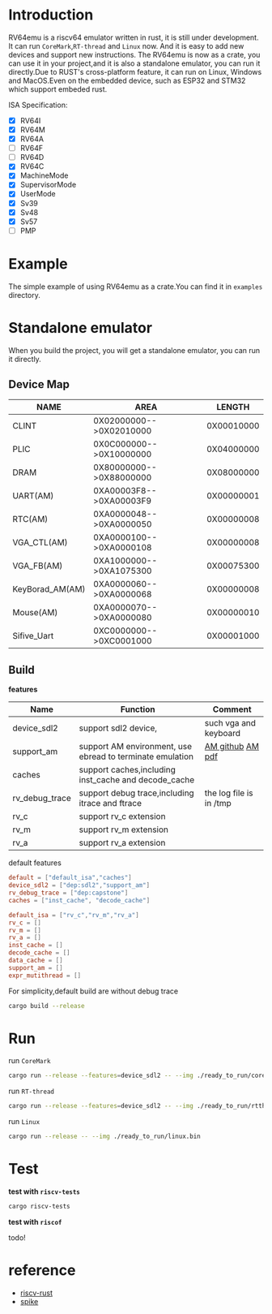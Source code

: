 # Introduction

RV64emu is a riscv64 emulator written in rust, it is still under development. It can run `CoreMark`,`RT-thread` and `Linux` now. And it is easy to add new devices and support new instructions. The RV64emu is now as a crate, you can use it in your project,and it is also a standalone emulator, you can run it directly.Due to RUST's cross-platform feature, it can run on Linux, Windows and MacOS.Even on the embedded device, such as ESP32 and STM32 which support embeded rust.

ISA Specification:
- [x] RV64I
- [x] RV64M
- [x] RV64A
- [ ] RV64F
- [ ] RV64D
- [x] RV64C
- [x] MachineMode
- [x] SupervisorMode
- [x] UserMode
- [x] Sv39
- [x] Sv48
- [x] Sv57
- [ ] PMP

# Example
The simple example of using RV64emu as a crate.You can find it in `examples` directory.

# Standalone emulator

When you build the project, you will get a standalone emulator, you can run it directly.

## Device Map

| NAME         | AREA           | LENGTH       |
| ------------ | -------------- | --------- |
| CLINT        | 0X02000000-->0X02010000 | 0X00010000 |
| PLIC         | 0X0C000000-->0X10000000 | 0X04000000 |
| DRAM         | 0X80000000-->0X88000000 | 0X08000000 |
| UART(AM)         | 0XA00003F8-->0XA00003F9 | 0X00000001 |
| RTC(AM)          | 0XA0000048-->0XA0000050 | 0X00000008 |
| VGA_CTL(AM)      | 0XA0000100-->0XA0000108 | 0X00000008 |
| VGA_FB(AM)       | 0XA1000000-->0XA1075300 | 0X00075300 |
| KeyBorad_AM(AM)  | 0XA0000060-->0XA0000068 | 0X00000008 |
| Mouse(AM)        | 0XA0000070-->0XA0000080 | 0X00000010 |
| Sifive_Uart  | 0XC0000000-->0XC0001000 | 0X00001000 |


## Build

**features**

|Name|Function|Comment|
|----|--------|-------|
|device_sdl2|support sdl2 device,|such vga and keyboard|
|support_am|support AM environment, use ebread to terminate emulation|[AM github](https://github.com/NJU-ProjectN/abstract-machine) [AM pdf](https://oscpu.github.io/ysyx/events/2021-07-13_AM_Difftest/AM%E8%A3%B8%E6%9C%BA%E8%BF%90%E8%A1%8C%E6%97%B6%E7%8E%AF%E5%A2%83.pdf)|
|caches|support caches,including inst_cache and decode_cache||
|rv_debug_trace|support debug trace,including itrace and ftrace|the log file is in /tmp|
|rv_c|support rv_c extension||
|rv_m|support rv_m extension||
|rv_a|support rv_a extension||


default features

```toml
default = ["default_isa","caches"]
device_sdl2 = ["dep:sdl2","support_am"]
rv_debug_trace = ["dep:capstone"]
caches = ["inst_cache", "decode_cache"]

default_isa = ["rv_c","rv_m","rv_a"]
rv_c = []
rv_m = []
rv_a = []
inst_cache = []
decode_cache = []
data_cache = []
support_am = []
expr_mutithread = []


```


For simplicity,default build are without debug trace
```bash
cargo build --release
```

# Run
run `CoreMark`
```bash
cargo run --release --features=device_sdl2 -- --img ./ready_to_run/coremark-riscv64-nemu.bin
```
run `RT-thread`
```bash
cargo run --release --features=device_sdl2 -- --img ./ready_to_run/rtthread.bin
```
run `Linux`
```bash
cargo run --release -- --img ./ready_to_run/linux.bin
```
# Test
**test with `riscv-tests`**

```bash
cargo riscv-tests
```
**test with `riscof`**

todo! 

# reference
- [riscv-rust](https://github.com/takahirox/riscv-rust)
- [spike](https://github.com/riscv-software-src/riscv-isa-sim)

